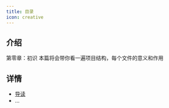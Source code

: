 ```yaml
---
title: 目录
icon: creative
---
```


## 介绍

第零章：初识
本篇将会带你看一遍项目结构，每个文件的意义和作用

## 详情

- [导读](dd.md)
- ...
